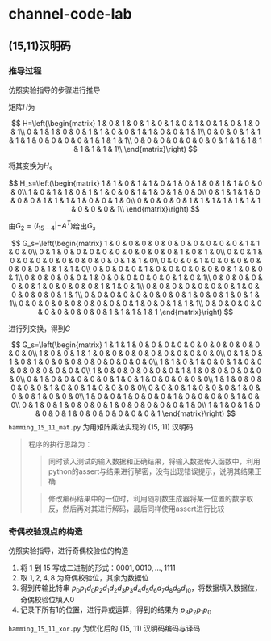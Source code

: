 # channel-code-lab

## (15,11)汉明码

### 推导过程

仿照实验指导的步骤进行推导

矩阵$H$为

$$
H=\left(\begin{matrix}
    1 & 0 & 1 & 0 & 1 & 0 & 1 & 0 & 1 & 0 & 1 & 0 & 1 & 0 & 1\\
    0 & 1 & 1 & 0 & 0 & 1 & 1 & 0 & 0 & 1 & 1 & 0 & 0 & 1 & 1\\
    0 & 0 & 0 & 1 & 1 & 1 & 1 & 0 & 0 & 0 & 0 & 1 & 1 & 1 & 1\\
    0 & 0 & 0 & 0 & 0 & 0 & 0 & 1 & 1 & 1 & 1 & 1 & 1 & 1 & 1\\
\end{matrix}\right)
$$

将其变换为$H_s$

$$
H_s=\left(\begin{matrix}
    1 & 1 & 0 & 1 & 1 & 0 & 1 & 0 & 1 & 0 & 1 & 1 & 0 & 0 & 0\\
    1 & 0 & 1 & 1 & 0 & 1 & 1 & 0 & 0 & 1 & 1 & 0 & 1 & 0 & 0\\
    0 & 1 & 1 & 1 & 0 & 0 & 0 & 1 & 1 & 1 & 1 & 0 & 0 & 1 & 0\\
    0 & 0 & 0 & 0 & 1 & 1 & 1 & 1 & 1 & 1 & 1 & 0 & 0 & 0 & 1\\
\end{matrix}\right)
$$

由$G_2=(I_{15-4}|-A^T)$给出$G_s$

$$
G_s=\left(\begin{matrix}
    1 & 0 & 0 & 0 & 0 & 0 & 0 & 0 & 0 & 0 & 0 & 1 & 1 & 0 & 0\\
    0 & 1 & 0 & 0 & 0 & 0 & 0 & 0 & 0 & 0 & 0 & 1 & 0 & 1 & 0\\
    0 & 0 & 1 & 0 & 0 & 0 & 0 & 0 & 0 & 0 & 0 & 0 & 1 & 1 & 0\\
    0 & 0 & 0 & 1 & 0 & 0 & 0 & 0 & 0 & 0 & 0 & 1 & 1 & 1 & 0\\
    0 & 0 & 0 & 0 & 1 & 0 & 0 & 0 & 0 & 0 & 0 & 1 & 0 & 0 & 1\\
    0 & 0 & 0 & 0 & 0 & 1 & 0 & 0 & 0 & 0 & 0 & 0 & 1 & 0 & 1\\
    0 & 0 & 0 & 0 & 0 & 0 & 1 & 0 & 0 & 0 & 0 & 1 & 1 & 0 & 1\\
    0 & 0 & 0 & 0 & 0 & 0 & 0 & 1 & 0 & 0 & 0 & 0 & 0 & 1 & 1\\
    0 & 0 & 0 & 0 & 0 & 0 & 0 & 0 & 1 & 0 & 0 & 1 & 0 & 1 & 1\\
    0 & 0 & 0 & 0 & 0 & 0 & 0 & 0 & 0 & 1 & 0 & 0 & 1 & 1 & 1\\
    0 & 0 & 0 & 0 & 0 & 0 & 0 & 0 & 0 & 0 & 1 & 1 & 1 & 1 & 1
\end{matrix}\right)
$$

进行列交换，得到$G$

$$
G_s=\left(\begin{matrix}
    1 & 1 & 1 & 0 & 0 & 0 & 0 & 0 & 0 & 0 & 0 & 0 & 0 & 0 & 0\\
    1 & 0 & 0 & 1 & 1 & 0 & 0 & 0 & 0 & 0 & 0 & 0 & 0 & 0 & 0\\
    0 & 1 & 0 & 1 & 0 & 1 & 0 & 0 & 0 & 0 & 0 & 0 & 0 & 0 & 0\\
    1 & 1 & 0 & 1 & 0 & 0 & 1 & 0 & 0 & 0 & 0 & 0 & 0 & 0 & 0\\
    1 & 0 & 0 & 0 & 0 & 0 & 0 & 1 & 1 & 0 & 0 & 0 & 0 & 0 & 0\\
    0 & 1 & 0 & 0 & 0 & 0 & 0 & 1 & 0 & 1 & 0 & 0 & 0 & 0 & 0\\
    1 & 1 & 0 & 0 & 0 & 0 & 0 & 1 & 0 & 0 & 1 & 0 & 0 & 0 & 0\\
    0 & 0 & 0 & 1 & 0 & 0 & 0 & 1 & 0 & 0 & 0 & 1 & 0 & 0 & 0\\
    1 & 0 & 0 & 1 & 0 & 0 & 0 & 1 & 0 & 0 & 0 & 0 & 1 & 0 & 0\\
    0 & 1 & 0 & 1 & 0 & 0 & 0 & 1 & 0 & 0 & 0 & 0 & 0 & 1 & 0\\
    1 & 1 & 0 & 1 & 0 & 0 & 0 & 1 & 0 & 0 & 0 & 0 & 0 & 0 & 1
\end{matrix}\right)
$$
`hamming_15_11_mat.py` 为用矩阵乘法实现的 (15, 11) 汉明码

> 程序的执行思路为：
>
> > 同时读入测试的输入数据和正确结果，将输入数据传入函数中，利用python的assert与结果进行解密，没有出现错误提示，说明其结果正确
>
> > 修改编码结果中的一位时，利用随机数生成器将某一位置的数字取反，然后再对其进行解码，最后同样使用assert进行比较

### 奇偶校验观点的构造

仿照实验指导，进行奇偶校验位的构造

1. 将 $1$ 到 $15$ 写成二进制的形式：$0001,0010,\ldots,1111$
2. 取 $1, 2, 4, 8$ 为奇偶校验位，其余为数据位
3. 得到传输比特串 $p_0p_1d_0p_2d_1d_2d_3p_3d_4d_5d_6d_7d_8d_9d_10$，将数据填入数据位，奇偶校验位填入0
4. 记录下所有1的位置，进行异或运算，得到的结果为 $p_3p_2p_1p_0$

`hamming_15_11_xor.py` 为优化后的 (15, 11) 汉明码编码与译码
